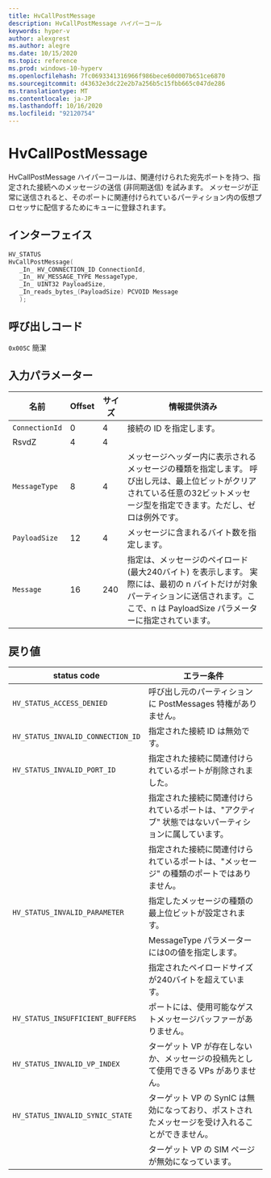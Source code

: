 ```yaml
---
title: HvCallPostMessage
description: HvCallPostMessage ハイパーコール
keywords: hyper-v
author: alexgrest
ms.author: alegre
ms.date: 10/15/2020
ms.topic: reference
ms.prod: windows-10-hyperv
ms.openlocfilehash: 7fc0693341316966f986bece60d007b651ce6870
ms.sourcegitcommit: d43632e3dc22e2b7a256b5c15fbb665c047de286
ms.translationtype: MT
ms.contentlocale: ja-JP
ms.lasthandoff: 10/16/2020
ms.locfileid: "92120754"
---
```

# <a name="hvcallpostmessage"></a>HvCallPostMessage

HvCallPostMessage ハイパーコールは、関連付けられた宛先ポートを持つ、指定された接続へのメッセージの送信 (非同期送信) を試みます。 メッセージが正常に送信されると、そのポートに関連付けられているパーティション内の仮想プロセッサに配信するためにキューに登録されます。

## <a name="interface"></a>インターフェイス

 ```c
HV_STATUS
HvCallPostMessage(
    _In_ HV_CONNECTION_ID ConnectionId,
    _In_ HV_MESSAGE_TYPE MessageType,
    _In_ UINT32 PayloadSize,
    _In_reads_bytes_(PayloadSize) PCVOID Message
    );
 ```

## <a name="call-code"></a>呼び出しコード

`0x005C` 簡潔

## <a name="input-parameters"></a>入力パラメーター

| 名前                    | Offset     | サイズ     | 情報提供済み                      |
|-------------------------|------------|----------|-------------------------------------------|
| `ConnectionId`          | 0          | 4        | 接続の ID を指定します。       |
| RsvdZ                   | 4          | 4        |                                           |
| `MessageType`           | 8          | 4        | メッセージヘッダー内に表示されるメッセージの種類を指定します。 呼び出し元は、最上位ビットがクリアされている任意の32ビットメッセージ型を指定できます。ただし、ゼロは例外です。 |
| `PayloadSize`           | 12         | 4        | メッセージに含まれるバイト数を指定します。 |
| `Message`               | 16         | 240      | 指定は、メッセージのペイロード (最大240バイト) を表示します。 実際には、最初の n バイトだけが対象パーティションに送信されます。ここで、n は PayloadSize パラメーターに指定されています。 |

## <a name="return-values"></a>戻り値

| status code                         | エラー条件                                       |
|-------------------------------------|-------------------------------------------------------|
| `HV_STATUS_ACCESS_DENIED`           | 呼び出し元のパーティションに PostMessages 特権がありません。 |
| `HV_STATUS_INVALID_CONNECTION_ID`   | 指定された接続 ID は無効です。               |
| `HV_STATUS_INVALID_PORT_ID`         | 指定された接続に関連付けられているポートが削除されました。 |
|                                     | 指定された接続に関連付けられているポートは、"アクティブ" 状態ではないパーティションに属しています。 |
|                                     | 指定された接続に関連付けられているポートは、"メッセージ" の種類のポートではありません。 |
| `HV_STATUS_INVALID_PARAMETER`       | 指定したメッセージの種類の最上位ビットが設定されます。 |
|                                     | MessageType パラメーターには0の値を指定します。  |
|                                     | 指定されたペイロードサイズが240バイトを超えています。         |
| `HV_STATUS_INSUFFICIENT_BUFFERS`    | ポートには、使用可能なゲストメッセージバッファーがありません。      |
| `HV_STATUS_INVALID_VP_INDEX`        | ターゲット VP が存在しないか、メッセージの投稿先として使用できる VPs がありません。 |
| `HV_STATUS_INVALID_SYNIC_STATE`     | ターゲット VP の SynIC は無効になっており、ポストされたメッセージを受け入れることができません。 |
|                                     | ターゲット VP の SIM ページが無効になっています。                 |